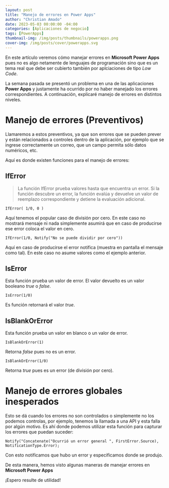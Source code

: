 ```yaml
---
layout: post
title: "Manejo de errores en Power Apps"
author: "Christian Amado"
date: 2023-05-03 00:00:00 -04:00
categories: [Aplicaciones de negocio]
tags: [PowerApps]
thumbnail-img: /img/posts/thumbnails/powerapps.png
cover-img: /img/posts/cover/powerapps.svg
---
```


En este artículo veremos cómo manejar errores en **Microsoft Power Apps** pues no es algo netamente de lenguajes de programación sino que es un tema real que debe ser cubierto también por aplciaciones de tipo *Low Code*.

<!--more-->

La semana pasada se presentó un problema en una de las aplicaciones **Power Apps** y justamente ha ocurrido por no haber manejado los errores correspondientes. A continuación, explicaré manejo de errores en distintos niveles.

# Manejo de errores (Preventivos)
Llamaremos a estos preventivos, ya que son errores que se pueden prever y están relacionados a controles dentro de la aplicación, por ejemplo que se ingrese correctamente un correo, que un campo permita sólo datos numéricos, etc.

Aquí es donde existen funciones para el manejo de errores:

## IfError
> La función IfError prueba valores hasta que encuentra un error. Si la función descubre un error, la función evalúa y devuelve un valor de reemplazo correspondiente y detiene la evaluación adicional.

```
IfError( 1/0, 0 )
```
Aquí tenemos el popular caso de división por cero. En este caso no mostrará mensaje ni nada simplemente asumirá que en caso de producirse ese error coloca el valor en cero.

```
IfError(1/0, Notify("No se puede dividir por cero"))
```
Aquí en caso de producirse el error notifica (muestra en pantalla el mensaje como tal). En este caso no asume valores como el ejemplo anterior.

## IsError
Esta función prueba un valor de error. El valor devuelto es un valor booleano *true* o *false*.
```
IsError(1/0)
```
Es función retornará el valor *true*.

## IsBlankOrError
Esta función prueba un valor en blanco o un valor de error. 
```
IsBlankOrError(1)
```
Retorna *false* pues no es un error.

```
IsBlankOrError(1/0)
```
Retorna *true* pues es un error (de división por cero).

# Manejo de errores globales inesperados
Esto se dá cuando los errores no son controlados o simplemente no los podemos controlas, por ejemplo, tenemos la llamada a una API y esta falla por algún motivo. Es ahí donde podemos utilizar esta función para capturar los errores que puedan suceder:
 ```
Notify("Concatenate("Ocurrió un error general ", FirstError.Source), NotificationType.Error);
```
Con esto notificamos que hubo un error y especificamos donde se produjo.

De esta manera, hemos visto algunas maneras de manejar errores en **Microsoft Power Apps**

¡Espero resulte de utilidad!
